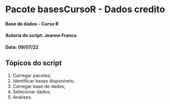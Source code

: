 # Pacote basesCursoR - Dados credito

#### Base de dados - Curso R
#### Autoria do script: Jeanne Franco
#### Data: 09/07/22

## Tópicos do script

1. Carregar pacotes;
2. Identificar bases disponíveis;
3. Carregar base de dados;
4. Selecionar dados;
5. Análises.
